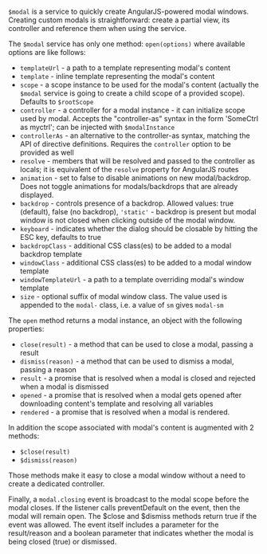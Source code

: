 `$modal` is a service to quickly create AngularJS-powered modal windows.
Creating custom modals is straightforward: create a partial view, its controller and reference them when using the service.

The `$modal` service has only one method: `open(options)` where available options are like follows:

* `templateUrl` - a path to a template representing modal's content
* `template` - inline template representing the modal's content
* `scope` - a scope instance to be used for the modal's content (actually the `$modal` service is going to create a child scope of a provided scope). Defaults to `$rootScope`
* `controller` - a controller for a modal instance - it can initialize scope used by modal. Accepts the "controller-as" syntax in the form 'SomeCtrl as myctrl'; can be injected with `$modalInstance`
* `controllerAs` - an alternative to the controller-as syntax, matching the API of directive definitions. Requires the `controller` option to be provided as well
* `resolve` - members that will be resolved and passed to the controller as locals; it is equivalent of the `resolve` property for AngularJS routes
* `animation` - set to false to disable animations on new modal/backdrop. Does not toggle animations for modals/backdrops that are already displayed.
* `backdrop` - controls presence of a backdrop. Allowed values: true (default), false (no backdrop), `'static'` - backdrop is present but modal window is not closed when clicking outside of the modal window.
* `keyboard` - indicates whether the dialog should be closable by hitting the ESC key, defaults to true
* `backdropClass` - additional CSS class(es) to be added to a modal backdrop template
* `windowClass` - additional CSS class(es) to be added to a modal window template
* `windowTemplateUrl` - a path to a template overriding modal's window template
* `size` - optional suffix of modal window class. The value used is appended to the `modal-` class, i.e. a value of `sm` gives `modal-sm`

The `open` method returns a modal instance, an object with the following properties:

* `close(result)` - a method that can be used to close a modal, passing a result
* `dismiss(reason)` - a method that can be used to dismiss a modal, passing a reason
* `result` - a promise that is resolved when a modal is closed and rejected when a modal is dismissed
* `opened` - a promise that is resolved when a modal gets opened after downloading content's template and resolving all variables
* `rendered` - a promise that is resolved when a modal is rendered. 

In addition the scope associated with modal's content is augmented with 2 methods:

* `$close(result)`
* `$dismiss(reason)`

Those methods make it easy to close a modal window without a need to create a dedicated controller.

Finally, a `modal.closing` event is broadcast to the modal scope before the modal closes.  If the listener calls 
preventDefault on the event, then the modal will remain open.  The $close and $dismiss methods return true if the 
event was allowed.  The event itself includes a parameter for the result/reason and a boolean parameter that indicates
whether the modal is being closed (true) or dismissed.
